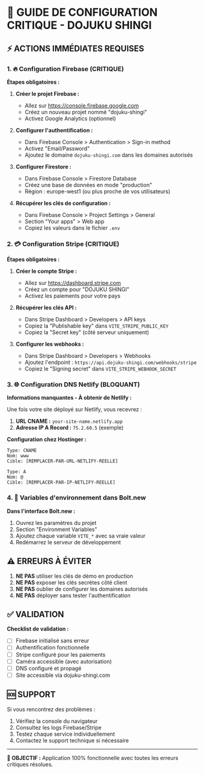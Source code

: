 # 🚨 GUIDE DE CONFIGURATION CRITIQUE - DOJUKU SHINGI

## ⚡ ACTIONS IMMÉDIATES REQUISES

### 1. 🔥 Configuration Firebase (CRITIQUE)

**Étapes obligatoires :**

1. **Créer le projet Firebase :**
   - Allez sur https://console.firebase.google.com
   - Créez un nouveau projet nommé "dojuku-shingi"
   - Activez Google Analytics (optionnel)

2. **Configurer l'authentification :**
   - Dans Firebase Console > Authentication > Sign-in method
   - Activez "Email/Password"
   - Ajoutez le domaine `dojuku-shingi.com` dans les domaines autorisés

3. **Configurer Firestore :**
   - Dans Firebase Console > Firestore Database
   - Créez une base de données en mode "production"
   - Région : europe-west1 (ou plus proche de vos utilisateurs)

4. **Récupérer les clés de configuration :**
   - Dans Firebase Console > Project Settings > General
   - Section "Your apps" > Web app
   - Copiez les valeurs dans le fichier `.env`

### 2. 💳 Configuration Stripe (CRITIQUE)

**Étapes obligatoires :**

1. **Créer le compte Stripe :**
   - Allez sur https://dashboard.stripe.com
   - Créez un compte pour "DOJUKU SHINGI"
   - Activez les paiements pour votre pays

2. **Récupérer les clés API :**
   - Dans Stripe Dashboard > Developers > API keys
   - Copiez la "Publishable key" dans `VITE_STRIPE_PUBLIC_KEY`
   - Copiez la "Secret key" (côté serveur uniquement)

3. **Configurer les webhooks :**
   - Dans Stripe Dashboard > Developers > Webhooks
   - Ajoutez l'endpoint : `https://api.dojuku-shingi.com/webhooks/stripe`
   - Copiez le "Signing secret" dans `VITE_STRIPE_WEBHOOK_SECRET`

### 3. 🌐 Configuration DNS Netlify (BLOQUANT)

**Informations manquantes - À obtenir de Netlify :**

Une fois votre site déployé sur Netlify, vous recevrez :

1. **URL CNAME :** `your-site-name.netlify.app`
2. **Adresse IP A Record :** `75.2.60.5` (exemple)

**Configuration chez Hostinger :**

```
Type: CNAME
Nom: www
Cible: [REMPLACER-PAR-URL-NETLIFY-REELLE]

Type: A
Nom: @  
Cible: [REMPLACER-PAR-IP-NETLIFY-REELLE]
```

### 4. 🔧 Variables d'environnement dans Bolt.new

**Dans l'interface Bolt.new :**

1. Ouvrez les paramètres du projet
2. Section "Environment Variables"
3. Ajoutez chaque variable `VITE_*` avec sa vraie valeur
4. Redémarrez le serveur de développement

## ⚠️ ERREURS À ÉVITER

1. **NE PAS** utiliser les clés de démo en production
2. **NE PAS** exposer les clés secrètes côté client
3. **NE PAS** oublier de configurer les domaines autorisés
4. **NE PAS** déployer sans tester l'authentification

## ✅ VALIDATION

**Checklist de validation :**

- [ ] Firebase initialisé sans erreur
- [ ] Authentification fonctionnelle
- [ ] Stripe configuré pour les paiements
- [ ] Caméra accessible (avec autorisation)
- [ ] DNS configuré et propagé
- [ ] Site accessible via dojuku-shingi.com

## 🆘 SUPPORT

Si vous rencontrez des problèmes :

1. Vérifiez la console du navigateur
2. Consultez les logs Firebase/Stripe
3. Testez chaque service individuellement
4. Contactez le support technique si nécessaire

---

**🎯 OBJECTIF :** Application 100% fonctionnelle avec toutes les erreurs critiques résolues.